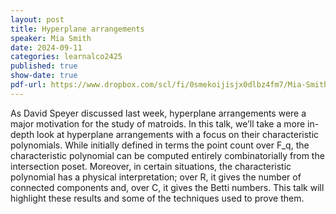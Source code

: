 ```yaml
---
layout: post
title: Hyperplane arrangements
speaker: Mia Smith
date: 2024-09-11
categories: learnalco2425
published: true
show-date: true
pdf-url: https://www.dropbox.com/scl/fi/0smekoijisjx0dlbz4fm7/Mia-Smith_-Hyperplane-arrangements.pdf?rlkey=t3zkb52odgudvyv4g9z848qu4&st=knel121y&dl=0
---
```

As David Speyer discussed last week, hyperplane arrangements were a major motivation for the study of matroids. In this talk, we’ll take a more in-depth look at hyperplane arrangements with a focus on their characteristic polynomials. While initially defined in terms the point count over F_q, the characteristic polynomial can be computed entirely combinatorially from the intersection poset. Moreover, in certain situations, the characteristic polynomial has a physical interpretation; over R, it gives the number of connected components and, over C, it gives the Betti numbers. This talk will highlight these results and some of the techniques used to prove them.